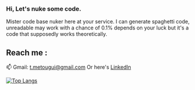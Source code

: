 ### Hi, Let's nuke some code.

Mister code base nuker here at your service. I can generate spaghetti code, unreadable may work with a chance of 0.1% depends on your luck
but it's a code that supposedly works theoretically.

## Reach me :
📫 Gmail: <a href="t.metougui@gmail.com">t.metougui@gmail.com</a>
Or here's <a href="https://www.linkedin.com/in/taha-metougui">LinkedIn</a>

[![Top Langs](https://github-readme-stats.vercel.app/api/top-langs/?username=Silverest12&hide=html,css,vim%20script,shell,lua,python&theme=dracula)](https://github.com/Silverest12/Silverest12)
